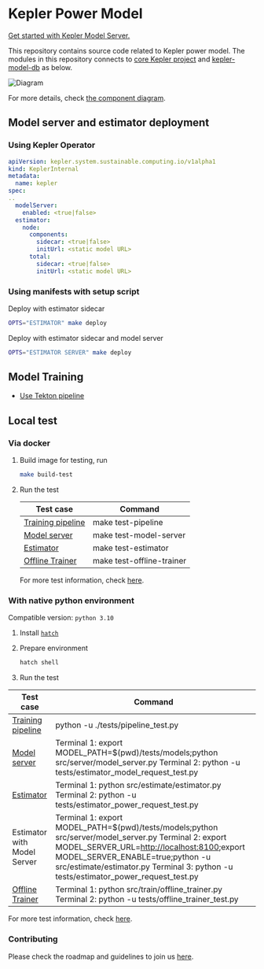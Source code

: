 # Kepler Power Model

[Get started with Kepler Model Server.](https://sustainable-computing.io/kepler_model_server/get_started/)

This repository contains source code related to Kepler power model. The modules in this repository connects to [core Kepler project](https://github.com/sustainable-computing-io/kepler) and [kepler-model-db](https://github.com/sustainable-computing-io/kepler-model-db) as below.

![Diagram](./fig/comm_diagram.png)

For more details, check [the component diagram](./fig/model-server-components-simplified.png).

## Model server and estimator deployment

### Using Kepler Operator

```yaml
apiVersion: kepler.system.sustainable.computing.io/v1alpha1
kind: KeplerInternal
metadata:
  name: kepler
spec:
..
  modelServer:
    enabled: <true|false>
  estimator:
    node:
      components:
        sidecar: <true|false>
        initUrl: <static model URL>
      total:
        sidecar: <true|false>
        initUrl: <static model URL>
```

### Using manifests with setup script

Deploy with estimator sidecar

```bash
OPTS="ESTIMATOR" make deploy
```

Deploy with estimator sidecar and model server

```bash
OPTS="ESTIMATOR SERVER" make deploy
```

## Model Training

- [Use Tekton pipeline](./model_training/tekton/README.md)

## Local test

### Via docker

1. Build image for testing, run

    ```bash
    make build-test
    ```

2. Run the test

    |Test case|Command|
    |---|---|
    |[Training pipeline](./tests/README.md#pipeline)|make test-pipeline|
    |[Model server](./tests/README.md#estimator-model-request-to-model-server)|make test-model-server|
    |[Estimator](./tests/README.md#estimator-power-request-from-collector)|make test-estimator|
    |[Offline Trainer](./tests/README.md#offline-trainer)|make test-offline-trainer|

    For more test information, check [here](./tests/).

### With native python environment

Compatible version: `python 3.10`

1. Install [`hatch`](https://hatch.pypa.io/latest/install/)
2. Prepare environment

    ```bash
    hatch shell
    ```

3. Run the test

| Test case                   | Command                                                                                                                                                                                                                                                                        |
|-----------------------------|--------------------------------------------------------------------------------------------------------------------------------------------------------------------------------------------------------------------------------------------------------------------------------|
| [Training pipeline](./tests/README.md#pipeline)| python -u ./tests/pipeline_test.py                                                                                                                                                                                                                                             |
| [Model server](./tests/README.md#estimator-model-request-to-model-server)| Terminal 1: export MODEL_PATH=$(pwd)/tests/models;python src/server/model_server.py Terminal 2: python -u tests/estimator_model_request_test.py                                                                                                                                |
| [Estimator](./tests/README.md#estimator-power-request-from-collector) | Terminal 1: python src/estimate/estimator.py Terminal 2: python -u tests/estimator_power_request_test.py                                                                                                                                                                       |
| Estimator with Model Server | Terminal 1: export MODEL_PATH=$(pwd)/tests/models;python src/server/model_server.py Terminal 2: export MODEL_SERVER_URL=<http://localhost:8100>;export MODEL_SERVER_ENABLE=true;python -u src/estimate/estimator.py Terminal 3: python -u tests/estimator_power_request_test.py |
| [Offline Trainer](./tests/README.md#offline-trainer) | Terminal 1: python src/train/offline_trainer.py Terminal 2: python -u tests/offline_trainer_test.py                                                                                                                                                                            |

  For more test information, check [here](./tests/).

### Contributing

Please check the roadmap and guidelines to join us [here](./contributing.md).
